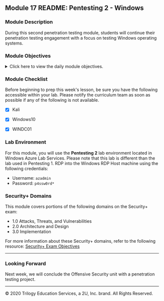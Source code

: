 ## Module 17 README: Pentesting 2 - Windows

### Module Description

During this second penetration testing module, students will continue their penetration testing engagement with a focus on testing Windows operating systems.


### Module Objectives 

<details>
    <summary>Click here to view the daily module objectives.</summary>

  <br>

- **Day 1:** Introduction to Windows Penetration testing
  - Discern the differences between Windows and Linux penetration testing.
  - Explain what ports a Windows machine commonly has open.
  - Explain how Windows authentication works.
  - Perform poisoning/spoofing attacks on a Windows network.

    
- **Day 2:** Windows Exploitation, Privilege Escalation, and Credential Access
  - Generate payloads using `msfvenom`.
  - Operate Meterpreter shells.
  - Perform and explain how process migration works.


- **Day 3:** Windows Persistence, Lateral Movement, Credential Access, and Review
  - Understand how Windows credentials and Mimikatz work.
  - Perform lateral movement to other machines in a network.
  - Explain what DC replication is and how to use the DCSync attack.
    

</details>

### Module Checklist

Before beginning to prep this week's lesson, be sure you have the following accessible within your lab.  Please notify the curriculum team as soon as possible if any of the following is not available.

- [x] Kali
- [x] Windows10
- [x] WINDC01 


### Lab Environment

For this module, you will use the **Pentesting 2** lab environment located in Windows Azure Lab Services. Please note that this lab is different than the lab used in Pentesting 1. RDP into the Windows RDP Host machine using the following credentials:

  - Username: `azadmin`
  - Password: `p4ssw0rd*`


### Security+ Domains

This module covers portions of the following domains on the Security+ exam:

- 1.0 Attacks, Threats, and Vulnerabilities 
- 2.0 Architecture and Design 
- 3.0 Implementation

For more information about these Security+ domains, refer to the following resource: [Security+ Exam Objectives](https://comptiacdn.azureedge.net/webcontent/docs/default-source/exam-objectives/comptia-security-sy0-601-exam-objectives-(2-0).pdf?sfvrsn=8c5889ff_2)


---

### Looking Forward 

Next week, we will conclude the Offensive Security unit with a penetration testing project.


---


© 2020 Trilogy Education Services, a 2U, Inc. brand. All Rights Reserved.    
